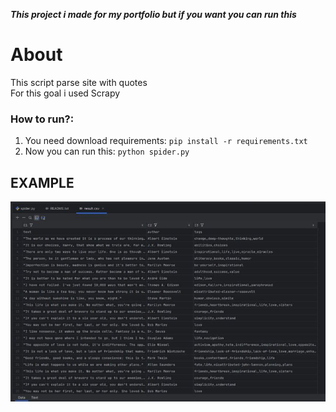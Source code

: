 ***This project i made for my portfolio but if you want you can run this***
# About
This script parse site with quotes  
For this goal i used Scrapy

### How to run?:

1. You need download requirements:
    `pip install -r requirements.txt`
2. Now you can run this:
   `python spider.py`

## EXAMPLE
![example](example.jpg)
